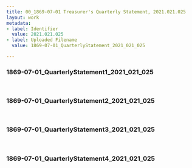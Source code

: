```yaml
---
title: 00_1869-07-01 Treasurer's Quarterly Statement, 2021.021.025
layout: work
metadata:
- label: Identifier
  value: 2021.021.025
- label: Uploaded Filename
  value: 1869-07-01_QuarterlyStatement_2021_021_025

---
```

<div class="pages">
<div id="page-1816977">
<h3><a name="page-1816977">1869-07-01_QuarterlyStatement1_2021_021_025</a></h3>
<div class="page-content">
</div>
</div>
<br />
<div id="page-1816978">
<h3><a name="page-1816978">1869-07-01_QuarterlyStatement2_2021_021_025</a></h3>
<div class="page-content">
</div>
</div>
<br />
<div id="page-1816979">
<h3><a name="page-1816979">1869-07-01_QuarterlyStatement3_2021_021_025</a></h3>
<div class="page-content">
</div>
</div>
<br />
<div id="page-1816980">
<h3><a name="page-1816980">1869-07-01_QuarterlyStatement4_2021_021_025</a></h3>
<div class="page-content">
</div>
</div>
<br />
</div>

